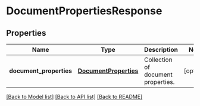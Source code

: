 # DocumentPropertiesResponse

## Properties
Name | Type | Description | Notes
------------ | ------------- | ------------- | -------------
**document_properties** | [**DocumentProperties**](DocumentProperties.md) | Collection of document properties. | [optional] 

[[Back to Model list]](../README.md#documentation-for-models) [[Back to API list]](../README.md#documentation-for-api-endpoints) [[Back to README]](../README.md)


